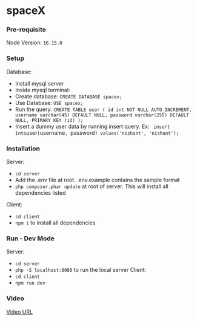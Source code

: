 # spaceX

### Pre-requisite
Node Version: `16.15.0`

### Setup
Database:
- Install mysql server
- Inside mysql terminal:
- Create database: `CREATE DATABASE spacex;`
- Use Database: `USE spacex;`
- Run the query: `CREATE TABLE user (
    id int NOT NULL AUTO_INCREMENT,
    username varchar(45) DEFAULT NULL,
    password varchar(255) DEFAULT NULL,
    PRIMARY KEY (id)
  );`
- Insert a dummy user data by running insert query. Ex: `
  insert into`user`(`username`, `password`) values('nishant', 'nishant');
`

### Installation
Server: 
- `cd server`
- Add the .env file at root. .env.example contains the sample format
- `php composer.phar update` at root of server. This will install all dependencies listed

Client:
- `cd client`
- `npm i` to install all dependencies

### Run - Dev Mode
Server:
- `cd server`
- `php -S localhost:8080` to run the local server
Client: 
- `cd client`
- `npm run dev`

### Video
[Video URL](https://drive.google.com/file/d/1ge2bh43kWiUOEA1_nYNvEj7Vumspf_tc/view?usp=sharing)
